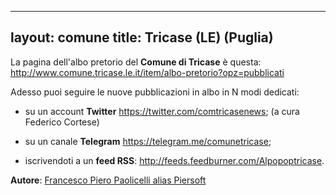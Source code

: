  ---
 layout: comune
 title: Tricase (LE) (Puglia)
 ---
 
 La pagina dell'albo pretorio del **Comune di Tricase** è questa: http://www.comune.tricase.le.it/item/albo-pretorio?opz=pubblicati

 Adesso puoi seguire le nuove pubblicazioni in albo in N modi dedicati:

 * su un account **Twitter** https://twitter.com/comtricasenews; (a cura Federico Cortese)
 * su un canale **Telegram** https://telegram.me/comunetricase;
 
 * iscrivendoti a un **feed RSS**: http://feeds.feedburner.com/Alpopoptricase.

 **Autore**: [Francesco Piero Paolicelli alias Piersoft](https://twitter.com/Piersoft)
